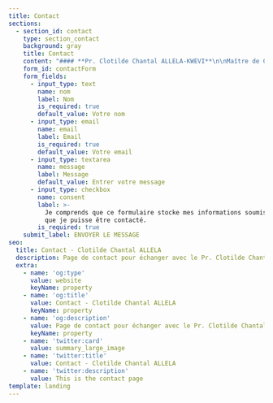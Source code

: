 ```yaml
---
title: Contact
sections:
  - section_id: contact
    type: section_contact
    background: gray
    title: Contact
    content: "#### **Pr. Clotilde Chantal ALLELA-KWEVI**\n\nMaître de Conférences, Art et Littérature hispano-américains\n\n\nUniversité Omar Bongo\n\n\nFaculté de Lettres et Sciences Humaines\n\n\nDépartement\_ d’Etudes Ibériques et Latino-américaines\n\n\nBP: 17004 | Tél :(+241) 01-73-76-42\n\n\nLibreville (GABON)\n\n<yachadee1208@gmail.com>\n\n<clotilde.allela@yahoo.com>\n"
    form_id: contactForm
    form_fields:
      - input_type: text
        name: nom
        label: Nom
        is_required: true
        default_value: Votre nom
      - input_type: email
        name: email
        label: Email
        is_required: true
        default_value: Votre email
      - input_type: textarea
        name: message
        label: Message
        default_value: Entrer votre message
      - input_type: checkbox
        name: consent
        label: >-
          Je comprends que ce formulaire stocke mes informations soumises afin
          que je puisse être contacté.
        is_required: true
    submit_label: ENVOYER LE MESSAGE
seo:
  title: Contact - Clotilde Chantal ALLELA
  description: Page de contact pour échanger avec le Pr. Clotilde Chantal ALLELA-KWEVI.
  extra:
    - name: 'og:type'
      value: website
      keyName: property
    - name: 'og:title'
      value: Contact - Clotilde Chantal ALLELA
      keyName: property
    - name: 'og:description'
      value: Page de contact pour échanger avec le Pr. Clotilde Chantal ALLELA-KWEVI.
      keyName: property
    - name: 'twitter:card'
      value: summary_large_image
    - name: 'twitter:title'
      value: Contact - Clotilde Chantal ALLELA
    - name: 'twitter:description'
      value: This is the contact page
template: landing
---
```

